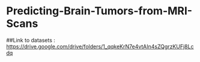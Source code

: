 # Predicting-Brain-Tumors-from-MRI-Scans

##Link to datasets : https://drive.google.com/drive/folders/1_qqkeKrN7e4vtAIn4sZQgrzKUFj8Lcdq
